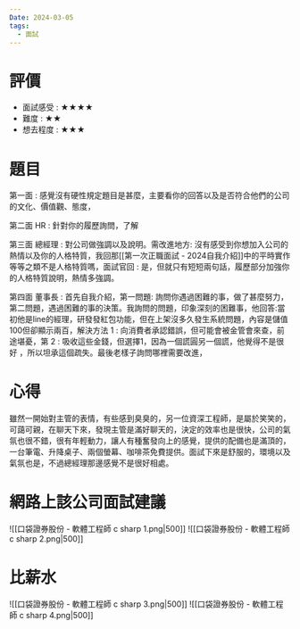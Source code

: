 ```yaml
---
Date: 2024-03-05
tags:
  - 面試
---
```

# 評價
* 面試感受 : ★★★★
* 難度 : ★★
* 想去程度 : ★★★
# 題目
第一面 : 
感覺沒有硬性規定題目是甚麼，主要看你的回答以及是否符合他們的公司的文化、價值觀、態度，

第二面 HR : 
針對你的履歷詢問，了解

第三面 總經理 : 
	對公司做強調以及說明。需改進地方: 沒有感受到你想加入公司的熱情以及你的人格特質，我回那[[第一次正職面試 - 2024自我介紹]]中的平時實作等等之類不是人格特質嗎，面試官回 : 是，但就只有短短兩句話，履歷部分加強你的人格特質說明，熱情多強調。

第四面 董事長 :
	首先自我介紹，第一問題: 詢問你遇過困難的事，做了甚麼努力，第二問題，遇過困難的事的決策。我詢問的問題，印象深刻的困難事，他回答:當初他是line的經理，研發發紅包功能，但在上架沒多久發生系統問題，內容是儲值100但卻顯示兩百，解決方法 1 : 向消費者承認錯誤，但可能會被金管會來查，前途堪憂，第 2 : 吸收這些金錢，但選擇1，因為一個謊圓另一個謊，他覺得不是很好 ，所以坦承這個疏失。最後老樣子詢問哪裡需要改進，
# 心得
雖然一開始對主管的表情，有些感到臭臭的，另一位資深工程師，是屬於笑笑的，可藹可親，在聊天下來，發現主管是滿好聊天的，決定的效率也是很快，公司的氣氛也很不錯，很有年輕動力，讓人有種奮發向上的感覺，提供的配備也是滿頂的，一台筆電、升降桌子、兩個螢幕、咖啡茶免費提供。面試下來是舒服的，環境以及氣氛也是，不過總經理那邊感覺不是很好相處。
# 網路上該公司面試建議
![[口袋證券股份 - 軟體工程師 c sharp 1.png|500]]
![[口袋證券股份 - 軟體工程師 c sharp 2.png|500]]
# 比薪水
![[口袋證券股份 - 軟體工程師 c sharp 3.png|500]]
![[口袋證券股份 - 軟體工程師 c sharp 4.png|500]]
